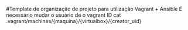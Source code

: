 #Template de organização de projeto para utilização Vagrant + Ansible
É necessário mudar o usuário de o vagrant ID cat .vagrant/machines/{maquina}/{virtualbox}/{creator_uid}
